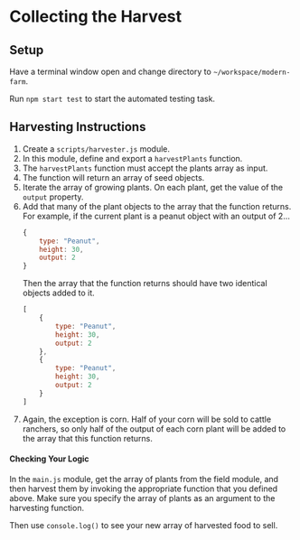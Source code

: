 # Collecting the Harvest

## Setup

Have a terminal window open and change directory to `~/workspace/modern-farm`.

Run `npm start test` to start the automated testing task.

## Harvesting Instructions

1. Create a `scripts/harvester.js` module.
1. In this module, define and export a `harvestPlants` function.
1. The `harvestPlants` function must accept the plants array as input.
1. The function will return an array of seed objects.
1. Iterate the array of growing plants. On each plant, get the value of the `output` property.
1. Add that many of the plant objects to the array that the function returns. For example, if the current plant is a peanut object with an output of 2...
    ```js
    {
        type: "Peanut",
        height: 30,
        output: 2
    }
    ```
    Then the array that the function returns should have two identical objects added to it.
    ```js
    [
        {
            type: "Peanut",
            height: 30,
            output: 2
        },
        {
            type: "Peanut",
            height: 30,
            output: 2
        }
    ]
    ```
1. Again, the exception is corn. Half of your corn will be sold to cattle ranchers, so only half of the output of each corn plant will be added to the array that this function returns.

#### Checking Your Logic

In the `main.js` module, get the array of plants from the field module, and then harvest them by invoking the appropriate function that you defined above. Make sure you specify the array of plants as an argument to the harvesting function.

Then use `console.log()` to see your new array of harvested food to sell.